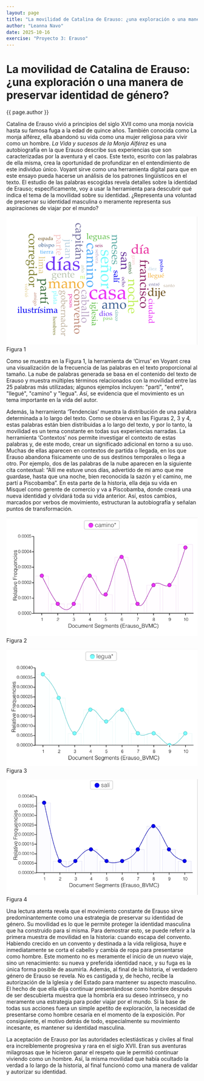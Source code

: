 ```yaml
---
layout: page
title: "La movilidad de Catalina de Erauso: ¿una exploración o una manera de preservar identidad de género?"
author: "Leanna Navo"
date: 2025-10-16
exercise: "Proyecto 3: Erauso"
---
```


# La movilidad de Catalina de Erauso: ¿una exploración o una manera de preservar identidad de género?

{{ page.author }}

Catalina de Erauso vivió a principios del siglo XVII como una monja novicia hasta su famosa fuga a la edad de quince años. También conocida como La monja alférez, ella abandonó su vida como una mujer religiosa para vivir como un hombre. *La Vida y sucesos de la Monja Alférez* es una autobiografía en la que Erauso describe sus experiencias que son caracterizadas por la aventura y el caos. Este texto, escrito con las palabras de ella misma, crea la oportunidad de profundizar en el entendimiento de este individuo único. Voyant sirve como una herramienta digital para que en este ensayo pueda hacerse un análisis de los patrones lingüísticos en el texto. El estudio de las palabras escogidas revela detalles sobre la identidad de Erauso; específicamente, voy a usar la herramienta para descubrir qué indica el tema de la movilidad sobre su identidad. ¿Representa una voluntad de preservar su identidad masculina o meramente representa sus aspiraciones de viajar por el mundo?

![figura1](https://raw.githubusercontent.com/dh-miami/SPA_410_Fall25/refs/heads/main/assets/img/wordcloud.png)
Figura 1

Como se muestra en la Figura 1, la herramienta de ‘Cirrus’ en Voyant crea una visualización de la frecuencia de las palabras en el texto proporcional al tamaño. La nube de palabras generada se basa en el contenido del texto de Erauso y muestra múltiples términos relacionados con la movilidad entre las 25 palabras más utilizadas; algunos ejemplos incluyen: "partí", "entré", "llegué", "camino" y "legua". Así, se evidencia que el movimiento es un tema importante en la vida del autor. 

Además, la herramienta ‘Tendencias’ muestra la distribución de una palabra determinada a lo largo del texto. Como se observa en las Figuras 2, 3 y 4, estas palabras están bien distribuidas a lo largo del texto, y por lo tanto, la movilidad es un tema constante en todas sus experiencias narradas. La herramienta ‘Contextos’ nos permite investigar el contexto de estas palabras y, de este modo, crear un significado adicional en torno a su uso. Muchas de ellas aparecen en contextos de partida o llegada, en los que Erauso abandona físicamente uno de sus destinos temporales o llega a otro. Por ejemplo, dos de las palabras de la nube aparecen en la siguiente cita contextual: “Allí me estuve unos días, advertido de mi amo que me guardase, hasta que una noche, bien reconocida la sazón y el camino, me partí a Piscobamba”. En esta parte de la historia, ella deja su vida en Misquel como gerente de comercio y va a Piscobamba, donde creará una nueva identidad y olvidará toda su vida anterior. Así, estos cambios, marcados por verbos de movimiento, estructuran la autobiografía y señalan puntos de transformación.

![figura2](https://raw.githubusercontent.com/dh-miami/SPA_410_Fall25/refs/heads/main/assets/img/CAmino.png)
Figura 2

![figura3](https://raw.githubusercontent.com/dh-miami/SPA_410_Fall25/refs/heads/main/assets/img/legua.png)
Figura 3

![figura4](https://raw.githubusercontent.com/dh-miami/SPA_410_Fall25/refs/heads/main/assets/img/Sali.png)
Figura 4

Una lectura atenta revela que el movimiento constante de Erauso sirve predominantemente como una estrategia de preservar su identidad de género. Su movilidad es lo que le permite proteger la identidad masculina que ha construido para sí misma. Para demostrar esto, se puede referir a la primera muestra de movilidad en la historia: cuando escapa del convento. Habiendo crecido en un convento y destinada a la vida religiosa, huye e inmediatamente se corta el cabello y cambia de ropa para presentarse como hombre. Este momento no es meramente el inicio de un nuevo viaje, sino un renacimiento: su nueva y preferida identidad nace, y su fuga es la única forma posible de asumirla. Además, al final de la historia, el verdadero género de Erauso se revela. No es castigada y, de hecho, recibe la autorización de la Iglesia y del Estado para mantener su aspecto masculino. El hecho de que ella elija continuar presentándose como hombre después de ser descubierta muestra que la hombría era su deseo intrínseco, y no meramente una estrategia para poder viajar por el mundo. Si la base de todas sus acciones fuera un simple apetito de exploración, la necesidad de presentarse como hombre cesaría en el momento de la exposición. Por consiguiente, el motivo detrás de todo, especialmente su movimiento incesante, es mantener su identidad masculina.

La aceptación de Erauso por las autoridades eclestiásticas y civiles al final era increíblemente progresiva y rara en el siglo XVII. Eran sus aventuras milagrosas que le hicieron ganar el respeto que le permitió continuar viviendo como un hombre. Así, la misma movilidad que había ocultado la verdad a lo largo de la historia, al final funcionó como una manera de validar y autorizar su identidad. 
